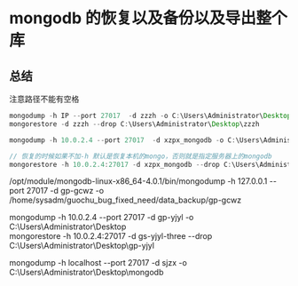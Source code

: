 # mongodb 的恢复以及备份以及导出整个库



## 总结

注意路径不能有空格

```java
mongodump -h IP --port 27017  -d zzzh -o C:\Users\Administrator\Desktop\
mongorestore -d zzzh --drop C:\Users\Administrator\Desktop\zzzh

mongodump -h 10.0.2.4 --port 27017  -d xzpx_mongodb -o C:\Users\Administrator\Desktop\

// 恢复的时候如果不加-h 默认是恢复本机的mongo，否则就是指定服务器上的mongodb
mongorestore -h 10.0.2.4:27017 -d xzpx_mongodb --drop C:\Users\Administrator\Desktop\xzpx_mongodb
```

/opt/module/mongodb-linux-x86_64-4.0.1/bin/mongodump -h 127.0.0.1 --port 27017  -d gp-gcwz  -o /home/sysadm/guochu_bug_fixed_need/data_backup/gp-gcwz


mongodump -h 10.0.2.4 --port 27017  -d gp-yjyl -o C:\Users\Administrator\Desktop\
mongorestore -h 10.0.2.4:27017 -d gs-yjyl-three --drop C:\Users\Administrator\Desktop\gp-yjyl


mongodump -h localhost --port 27017  -d sjzx -o C:\Users\Administrator\Desktop\mongodb


